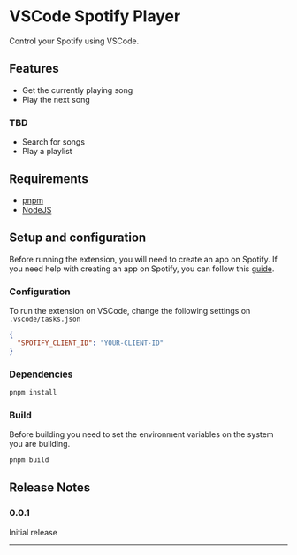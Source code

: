 # VSCode Spotify Player

Control your Spotify using VSCode.

## Features

- Get the currently playing song
- Play the next song

### TBD

- Search for songs
- Play a playlist

## Requirements

- [pnpm]()
- [NodeJS]()

## Setup and configuration

Before running the extension, you will need to create an app on Spotify. If you need help with creating an app on Spotify, you can follow this [guide](https://developer.spotify.com/documentation/web-api/concepts/apps).

### Configuration

To run the extension on VSCode, change the following settings on `.vscode/tasks.json`

```json
{
  "SPOTIFY_CLIENT_ID": "YOUR-CLIENT-ID"
}
```

### Dependencies

```sh
pnpm install
```

### Build

Before building you need to set the environment variables on the system you are building.

```sh
pnpm build
```

## Release Notes

### 0.0.1

Initial release

---
